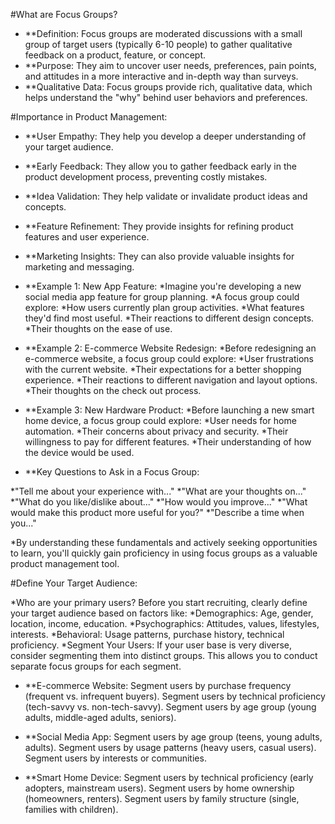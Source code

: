 #What are Focus Groups?

* **Definition: Focus groups are moderated discussions with a small group of target users (typically 6-10 people) to gather qualitative feedback on a product, feature, or concept.
* **Purpose: They aim to uncover user needs, preferences, pain points, and attitudes in a more interactive and in-depth way than surveys.
* **Qualitative Data: Focus groups provide rich, qualitative data, which helps understand the "why" behind user behaviors and preferences.

#Importance in Product Management:

* **User Empathy: They help you develop a deeper understanding of your target audience.
* **Early Feedback: They allow you to gather feedback early in the product development process, preventing costly mistakes.
* **Idea Validation: They help validate or invalidate product ideas and concepts.
* **Feature Refinement: They provide insights for refining product features and user experience.
* **Marketing Insights: They can also provide valuable insights for marketing and messaging.

* **Example 1: New App Feature:
*Imagine you're developing a new social media app feature for group planning.
*A focus group could explore:
*How users currently plan group activities.
*What features they'd find most useful.
*Their reactions to different design concepts.
*Their thoughts on the ease of use.

* **Example 2: E-commerce Website Redesign:
*Before redesigning an e-commerce website, a focus group could explore:
*User frustrations with the current website.
*Their expectations for a better shopping experience.
*Their reactions to different navigation and layout options.
*Their thoughts on the check out process.

* **Example 3: New Hardware Product:
*Before launching a new smart home device, a focus group could explore:
*User needs for home automation.
*Their concerns about privacy and security.
*Their willingness to pay for different features.
*Their understanding of how the device would be used.

* **Key Questions to Ask in a Focus Group:

*"Tell me about your experience with..."
*"What are your thoughts on..."
*"What do you like/dislike about..."
*"How would you improve..."
*"What would make this product more useful for you?"
*"Describe a time when you..."

*By understanding these fundamentals and actively seeking opportunities to learn, you'll quickly gain proficiency in using focus groups as a valuable product management tool.

#Define Your Target Audience:

*Who are your primary users? Before you start recruiting, clearly define your target audience based on factors like:
*Demographics: Age, gender, location, income, education.
*Psychographics: Attitudes, values, lifestyles, interests.
*Behavioral: Usage patterns, purchase history, technical proficiency.
*Segment Your Users: If your user base is very diverse, consider segmenting them into distinct groups. This allows you to conduct separate focus groups for each segment.

* **E-commerce Website:
Segment users by purchase frequency (frequent vs. infrequent buyers).
Segment users by technical proficiency (tech-savvy vs. non-tech-savvy).
Segment users by age group (young adults, middle-aged adults, seniors).

* **Social Media App:
Segment users by age group (teens, young adults, adults).
Segment users by usage patterns (heavy users, casual users).   
Segment users by interests or communities.

* **Smart Home Device:
Segment users by technical proficiency (early adopters, mainstream users).
Segment users by home ownership (homeowners, renters).
Segment users by family structure (single, families with children).
